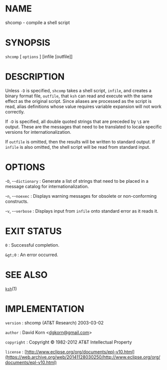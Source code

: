# NAME

shcomp - compile a shell script

# SYNOPSIS

`shcomp` \[ `options` \] \[infile \[outfile\]\]

# DESCRIPTION

Unless `-D` is specified, `shcomp` takes a shell script, `infile`,
and creates a binary format file, `outfile`, that `ksh` can read and
execute with the same effect as the original script.
Since aliases are processed as the script is read, alias definitions
whose value requires variable expansion will not work correctly.

If `-D` is specified, all double quoted strings that are preceded by
`\$` are output. These are the messages that need to be translated to
locale specific versions for internationalization.

If `outfile` is omitted, then the results will be written to standard
output. If `infile` is also omitted, the shell script will be read from
standard input.

# OPTIONS

-`D`, --`dictionary`
:   Generate a list of strings that need to be placed in a message
    catalog for internationalization.

-`n`, --`noexec`
:   Displays warning messages for obsolete or non-conforming constructs.

-`v`, --`verbose`
:   Displays input from `infile` onto standard error as it reads it.

# EXIT STATUS

`0`
: Successful completion.

`&gt;0`
:   An error occurred.

# SEE ALSO

[`ksh`](/web/20141128030250/http://www2.research.att.com/~astopen/man/man1/ksh.html)(1)

# IMPLEMENTATION

`version`
:   shcomp (AT&T Research) 2003-03-02

`author`
:   David Korn
    &lt;[dgkorn@gmail.com](https://web.archive.org/web/20141128030250/mailto:dgkorn@gmail.com)&gt;

`copyright`
:   Copyright © 1982-2012 AT&T Intellectual Property

`license`
:   [http://www.eclipse.org/org/documents/epl-v10.html](https://web.archive.org/web/20141128030250/http://www.eclipse.org/org/documents/epl-v10.html)


